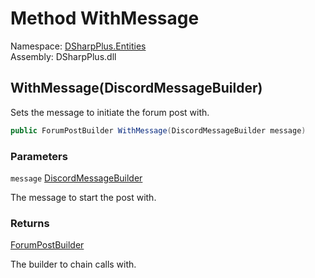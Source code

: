# Method WithMessage

Namespace: [DSharpPlus.Entities](DSharpPlus.Entities.md)  
Assembly: DSharpPlus.dll

## <a id="DSharpPlus_Entities_ForumPostBuilder_WithMessage_DSharpPlus_Entities_DiscordMessageBuilder_"></a>WithMessage\(DiscordMessageBuilder\)

Sets the message to initiate the forum post with.

```csharp
public ForumPostBuilder WithMessage(DiscordMessageBuilder message)
```

### Parameters

`message` [DiscordMessageBuilder](DSharpPlus.Entities.DiscordMessageBuilder.md)

The message to start the post with.

### Returns

[ForumPostBuilder](DSharpPlus.Entities.ForumPostBuilder.md)

The builder to chain calls with.

